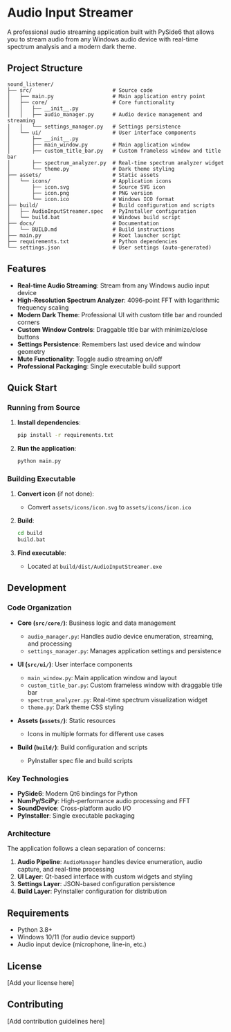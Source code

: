 # Audio Input Streamer

A professional audio streaming application built with PySide6 that allows you to stream audio from any Windows audio device with real-time spectrum analysis and a modern dark theme.

## Project Structure

```
sound_listener/
├── src/                          # Source code
│   ├── main.py                   # Main application entry point
│   ├── core/                     # Core functionality
│   │   ├── __init__.py
│   │   ├── audio_manager.py      # Audio device management and streaming
│   │   └── settings_manager.py   # Settings persistence
│   └── ui/                       # User interface components
│       ├── __init__.py
│       ├── main_window.py        # Main application window
│       ├── custom_title_bar.py   # Custom frameless window and title bar
│       ├── spectrum_analyzer.py  # Real-time spectrum analyzer widget
│       └── theme.py              # Dark theme styling
├── assets/                       # Static assets
│   └── icons/                    # Application icons
│       ├── icon.svg              # Source SVG icon
│       ├── icon.png              # PNG version
│       └── icon.ico              # Windows ICO format
├── build/                        # Build configuration and scripts
│   ├── AudioInputStreamer.spec   # PyInstaller configuration
│   └── build.bat                 # Windows build script
├── docs/                         # Documentation
│   └── BUILD.md                  # Build instructions
├── main.py                       # Root launcher script
├── requirements.txt              # Python dependencies
└── settings.json                 # User settings (auto-generated)
```

## Features

- **Real-time Audio Streaming**: Stream from any Windows audio input device
- **High-Resolution Spectrum Analyzer**: 4096-point FFT with logarithmic frequency scaling
- **Modern Dark Theme**: Professional UI with custom title bar and rounded corners
- **Custom Window Controls**: Draggable title bar with minimize/close buttons
- **Settings Persistence**: Remembers last used device and window geometry
- **Mute Functionality**: Toggle audio streaming on/off
- **Professional Packaging**: Single executable build support

## Quick Start

### Running from Source

1. **Install dependencies**:
   ```bash
   pip install -r requirements.txt
   ```

2. **Run the application**:
   ```bash
   python main.py
   ```

### Building Executable

1. **Convert icon** (if not done):
   - Convert `assets/icons/icon.svg` to `assets/icons/icon.ico`

2. **Build**:
   ```bash
   cd build
   build.bat
   ```

3. **Find executable**:
   - Located at `build/dist/AudioInputStreamer.exe`

## Development

### Code Organization

- **Core (`src/core/`)**: Business logic and data management
  - `audio_manager.py`: Handles audio device enumeration, streaming, and processing
  - `settings_manager.py`: Manages application settings and persistence

- **UI (`src/ui/`)**: User interface components
  - `main_window.py`: Main application window and layout
  - `custom_title_bar.py`: Custom frameless window with draggable title bar
  - `spectrum_analyzer.py`: Real-time spectrum visualization widget
  - `theme.py`: Dark theme CSS styling

- **Assets (`assets/`)**: Static resources
  - Icons in multiple formats for different use cases

- **Build (`build/`)**: Build configuration and scripts
  - PyInstaller spec file and build scripts

### Key Technologies

- **PySide6**: Modern Qt6 bindings for Python
- **NumPy/SciPy**: High-performance audio processing and FFT
- **SoundDevice**: Cross-platform audio I/O
- **PyInstaller**: Single executable packaging

### Architecture

The application follows a clean separation of concerns:

1. **Audio Pipeline**: `AudioManager` handles device enumeration, audio capture, and real-time processing
2. **UI Layer**: Qt-based interface with custom widgets and styling
3. **Settings Layer**: JSON-based configuration persistence
4. **Build Layer**: PyInstaller configuration for distribution

## Requirements

- Python 3.8+
- Windows 10/11 (for audio device support)
- Audio input device (microphone, line-in, etc.)

## License

[Add your license here]

## Contributing

[Add contribution guidelines here]
